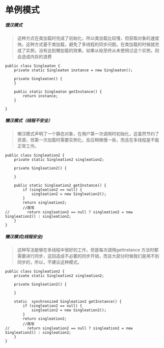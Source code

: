 # 单例模式

##### 饿汉模式

> 这种方式在类加载时完成了初始化，所以类加载比较慢，但获取对象的速度快。这种方式基于类加载，避免了多线程的同步问题。在类加载的时候就完成了实例，没有达到懒加载的效果。如果从始至终从未使用过这个实例，则会造成内存的浪费

```
public class Singleaton {
    private static Singleaton instance = new Singleaton();

    private Singleaton() {
    }

    public static Singleaton getInstance() {
        return instance;
    }

}
```

##### 懒汉模式（线程不安全）

> 懒汉模式声明了一个静态对象，在用户第一次调用时初始化，这虽然节约了资源，但第一次加载时需要实例化，反应稍微慢一些，而且在多线程是不能正常工作。

```
public class Singleation2 {
    private static Singleation2 singleation2;

    private Singleation2() {

    }

    public static Singleation2 getInstance() {
        if (singleation2 == null) {
            singleation2 = new Singleation2();
        }
        return singleation2;
        //简写
//        return singleation2 == null ? singleation2 = new Singleation2() : singleation2;
    }
}
```

##### 懒汉模式(线程安全)

> 这种写法能够在多线程中很好的工作，但是每次调用getInstance 方法时都需要进行同步，这回造成不必要的同步开销，而且大部分时候我们是用不到同步的，所以，不建议这种模式。

```
public class Singleation2 {
    private static Singleation2 singleation2;

    private Singleation2() {

    }

    static  synchronized Singleation2 getInstance() {
        if (singleation2 == null) {
            singleation2 = new Singleation2();
        }
        return singleation2;
        //简写
//        return singleation2 == null ? singleation2 = new Singleation2() : singleation2;
    }
}
```

